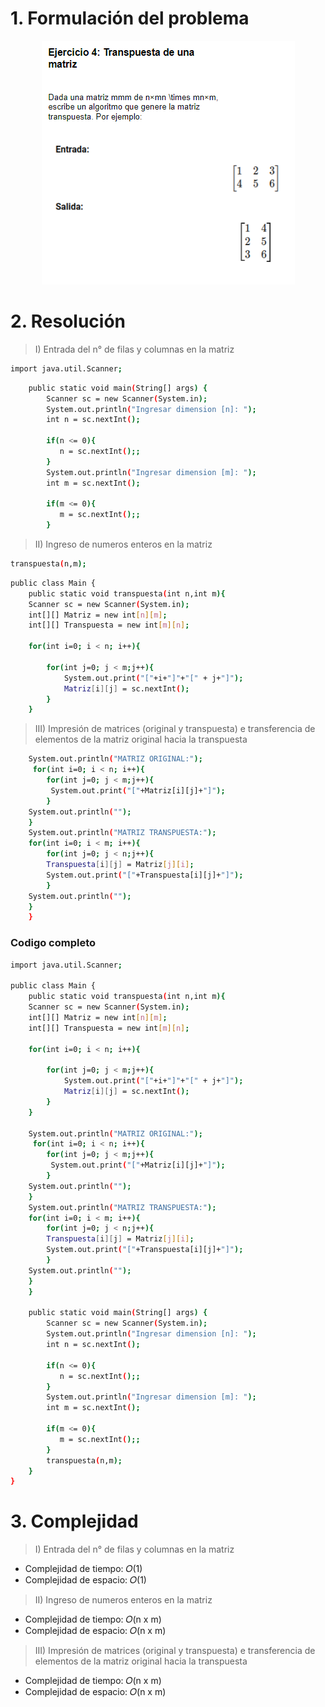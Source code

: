 # 1. Formulación del problema

<p align="center">
  <img src="image.png" alt="Imagen del ejercicio n°1" />
</p>

# 2. Resolución

> I) Entrada del n° de filas y columnas en la matriz

```bash
import java.util.Scanner;
```

```bash
    public static void main(String[] args) {
        Scanner sc = new Scanner(System.in);
        System.out.println("Ingresar dimension [n]: ");
        int n = sc.nextInt();
        
        if(n <= 0){
           n = sc.nextInt();;
        }  
        System.out.println("Ingresar dimension [m]: ");
        int m = sc.nextInt();
        
        if(m <= 0){
           m = sc.nextInt();;
        } 
```

> II) Ingreso de numeros enteros en la matriz 
```bash
transpuesta(n,m);
```

```bash
public class Main {
    public static void transpuesta(int n,int m){
    Scanner sc = new Scanner(System.in);
    int[][] Matriz = new int[n][m]; 
    int[][] Transpuesta = new int[m][n];
    
    for(int i=0; i < n; i++){
        
        for(int j=0; j < m;j++){
            System.out.print("["+i+"]"+"[" + j+"]");
            Matriz[i][j] = sc.nextInt();           
        }
    }
```
> III) Impresión de matrices (original y transpuesta) e transferencia de elementos de la matriz original hacia la transpuesta

```bash
    System.out.println("MATRIZ ORIGINAL:");
     for(int i=0; i < n; i++){
        for(int j=0; j < m;j++){
         System.out.print("["+Matriz[i][j]+"]"); 
        }
    System.out.println("");
    }
    System.out.println("MATRIZ TRANSPUESTA:");
    for(int i=0; i < m; i++){
        for(int j=0; j < n;j++){
        Transpuesta[i][j] = Matriz[j][i];
        System.out.print("["+Transpuesta[i][j]+"]"); 
        }
    System.out.println("");    
    }
    }
```

### Codigo completo

```bash
import java.util.Scanner;

public class Main {
    public static void transpuesta(int n,int m){
    Scanner sc = new Scanner(System.in);
    int[][] Matriz = new int[n][m]; 
    int[][] Transpuesta = new int[m][n];
    
    for(int i=0; i < n; i++){
        
        for(int j=0; j < m;j++){
            System.out.print("["+i+"]"+"[" + j+"]");
            Matriz[i][j] = sc.nextInt();           
        }
    }
    
    System.out.println("MATRIZ ORIGINAL:");
     for(int i=0; i < n; i++){
        for(int j=0; j < m;j++){
         System.out.print("["+Matriz[i][j]+"]"); 
        }
    System.out.println("");
    }
    System.out.println("MATRIZ TRANSPUESTA:");
    for(int i=0; i < m; i++){
        for(int j=0; j < n;j++){
        Transpuesta[i][j] = Matriz[j][i];
        System.out.print("["+Transpuesta[i][j]+"]"); 
        }
    System.out.println("");    
    }
    }

    public static void main(String[] args) {
        Scanner sc = new Scanner(System.in);
        System.out.println("Ingresar dimension [n]: ");
        int n = sc.nextInt();
        
        if(n <= 0){
           n = sc.nextInt();;
        }  
        System.out.println("Ingresar dimension [m]: ");
        int m = sc.nextInt();
        
        if(m <= 0){
           m = sc.nextInt();;
        } 
        transpuesta(n,m);
    }
}
```

# 3. Complejidad

> I) Entrada del n° de filas y columnas en la matriz

- Complejidad de tiempo: 𝑂(1)
- Complejidad de espacio: 𝑂(1)

> II) Ingreso de numeros enteros en la matriz

- Complejidad de tiempo: 𝑂(n x m)
- Complejidad de espacio: 𝑂(n x m)

> III) Impresión de matrices (original y transpuesta) e transferencia de elementos de la matriz original hacia la transpuesta

- Complejidad de tiempo: 𝑂(n x m)
- Complejidad de espacio: 𝑂(n x m)
